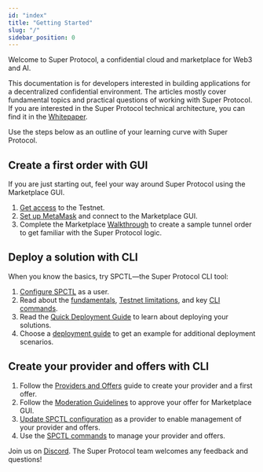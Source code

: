 ```yaml
---
id: "index"
title: "Getting Started"
slug: "/"
sidebar_position: 0
---
```


Welcome to Super Protocol, a confidential cloud and marketplace for Web3 and AI.

This documentation is for developers interested in building applications for a decentralized confidential environment. The articles mostly cover fundamental topics and practical questions of working with Super Protocol. If you are interested in the Super Protocol technical architecture, you can find it in the [Whitepaper](/whitepaper).

Use the steps below as an outline of your learning curve with Super Protocol.

## Create a first order with GUI

If you are just starting out, feel your way around Super Protocol using the Marketplace GUI. 

1. [Get access](/testnet/) to the Testnet.
2. [Set up MetaMask](/developers/marketplace/first-steps) and connect to the Marketplace GUI.
3. Complete the Marketplace [Walkthrough](/developers/marketplace/walkthrough/) to create a sample tunnel order to get familiar with the Super Protocol logic.

## Deploy a solution with CLI

When you know the basics, try SPCTL—the Super Protocol CLI tool:

1. [Configure SPCTL](/developers/cli_guides/configure) as a user.
2. Read about the [fundamentals](/developers/fundamentals), [Testnet limitations](/testnet/limitations), and key [CLI commands](/developers/cli_commands).
3. Read the [Quick Deployment Guide](/developers/cli_guides/quick_guide) to learn about deploying your solutions.
4. Choose a [deployment guide](/developers/deployment_guides/) to get an example for additional deployment scenarios.

## Create your provider and offers with CLI
1. Follow the [Providers and Offers](/developers/cli_guides/providers_offers) guide to create your provider and a first offer.
2. Follow the [Moderation Guidelines](/developers/marketplace/moderation/) to approve your offer for Marketplace GUI.
3. [Update SPCTL configuration](/developers/cli_guides/configure#for-offer-providers) as a provider to enable management of your provider and offers.
4. Use the [SPCTL commands](/developers/cli_guides/providers_offers#faq) to manage your provider and offers.

Join us on [Discord](https://discord.gg/superprotocol). The Super Protocol team welcomes any feedback and questions!